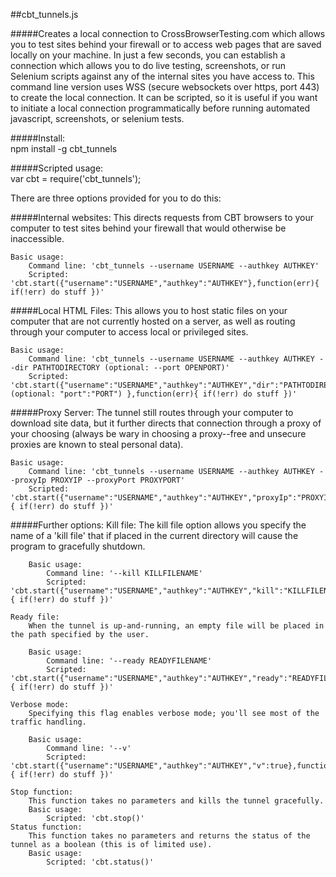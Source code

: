 ##cbt_tunnels.js 

#####Creates a local connection to CrossBrowserTesting.com which allows you to test sites behind your firewall or to access web pages that are saved locally on your machine. In just a few seconds, you can establish a connection which allows you to do live testing, screenshots, or run Selenium scripts against any of the internal sites you have access to.  This command line version uses WSS (secure websockets over https, port 443) to create the local connection.  It can be scripted, so it is useful if you want to initiate a local connection programmatically before running automated javascript, screenshots, or selenium tests.

#####Install:	
	npm install -g cbt_tunnels

#####Scripted usage:	
	var cbt = require('cbt_tunnels');

There are three options provided for you to do this:

#####Internal websites:
	This directs requests from CBT browsers to your computer to test sites behind your firewall that would otherwise be inaccessible.

	Basic usage: 
		Command line: 'cbt_tunnels --username USERNAME --authkey AUTHKEY'
		Scripted:	'cbt.start({"username":"USERNAME","authkey":"AUTHKEY"},function(err){ if(!err) do stuff })'

#####Local HTML Files:
	This allows you to host static files on your computer that are not currently hosted on a server, as well as routing through your computer to access local or privileged sites.
	
	Basic usage: 
		Command line: 'cbt_tunnels --username USERNAME --authkey AUTHKEY --dir PATHTODIRECTORY (optional: --port OPENPORT)'
		Scripted:	'cbt.start({"username":"USERNAME","authkey":"AUTHKEY","dir":"PATHTODIRECTORY", (optional: "port":"PORT") },function(err){ if(!err) do stuff })'

#####Proxy Server:
	The tunnel still routes through your computer to download site data, but it further directs that connection through a proxy of your choosing (always be wary in choosing a proxy--free and unsecure proxies are known to steal personal data).

	Basic usage: 
		Command line: 'cbt_tunnels --username USERNAME --authkey AUTHKEY --proxyIp PROXYIP --proxyPort PROXYPORT'
		Scripted: 'cbt.start({"username":"USERNAME","authkey":"AUTHKEY","proxyIp":"PROXYIP","proxyPort":"PROXYPORT"},function(err){ if(!err) do stuff })'

#####Further options:
	Kill file:
		The kill file option allows you specify the name of a 'kill file' that if placed in the current directory will cause the program to gracefully shutdown.

		Basic usage: 
			Command line: '--kill KILLFILENAME'
			Scripted: 'cbt.start({"username":"USERNAME","authkey":"AUTHKEY","kill":"KILLFILENAME"},function(err){ if(!err) do stuff })'

	Ready file:
		When the tunnel is up-and-running, an empty file will be placed in the path specified by the user.

		Basic usage:
			Command line: '--ready READYFILENAME'
			Scripted: 'cbt.start({"username":"USERNAME","authkey":"AUTHKEY","ready":"READYFILENAME"},function(err){ if(!err) do stuff })'

	Verbose mode:
		Specifying this flag enables verbose mode; you'll see most of the traffic handling.

		Basic usage:
			Command line: '--v'
			Scripted: 'cbt.start({"username":"USERNAME","authkey":"AUTHKEY","v":true},function(err){ if(!err) do stuff })'

	Stop function:
		This function takes no parameters and kills the tunnel gracefully.
		Basic usage:
			Scripted: 'cbt.stop()'
	Status function:
		This function takes no parameters and returns the status of the tunnel as a boolean (this is of limited use).
		Basic usage:
			Scripted: 'cbt.status()'

